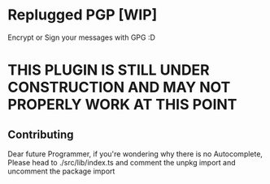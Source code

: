 # Replugged PGP [WIP]

Encrypt or Sign your messages with GPG :D

# THIS PLUGIN IS STILL UNDER CONSTRUCTION AND MAY NOT PROPERLY WORK AT THIS POINT

## Contributing

Dear future Programmer, if you're wondering why there is no Autocomplete, Please head to
./src/lib/index.ts and comment the unpkg import and uncomment the package import
